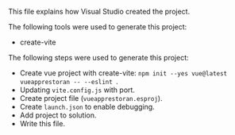 This file explains how Visual Studio created the project.

The following tools were used to generate this project:
- create-vite

The following steps were used to generate this project:
- Create vue project with create-vite: `npm init --yes vue@latest vueapprestoran -- --eslint `.
- Updating `vite.config.js` with port.
- Create project file (`vueapprestoran.esproj`).
- Create `launch.json` to enable debugging.
- Add project to solution.
- Write this file.
